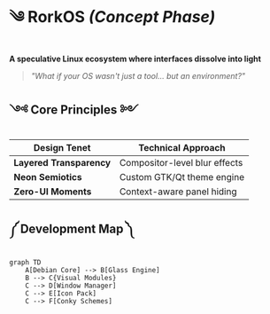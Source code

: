 # ༄ RorkOS *(Concept Phase)*  
**A speculative Linux ecosystem where interfaces dissolve into light**  

> *"What if your OS wasn't just a tool... but an environment?"*  

<div align="center">
  


</div>

## ༺ Core Principles ༻
| **Design Tenet**         | **Technical Approach**          |
|--------------------------|----------------------------------|
| **Layered Transparency** | Compositor-level blur effects   |
| **Neon Semiotics**       | Custom GTK/Qt theme engine      |
| **Zero-UI Moments**      | Context-aware panel hiding      |

## ༼ Development Map ༽
```mermaid
graph TD
    A[Debian Core] --> B[Glass Engine]
    B --> C{Visual Modules}
    C --> D[Window Manager]
    C --> E[Icon Pack]
    C --> F[Conky Schemes]
